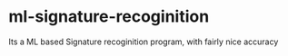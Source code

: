 # ml-signature-recoginition

Its a ML based Signature recoginition program, with fairly nice accuracy
